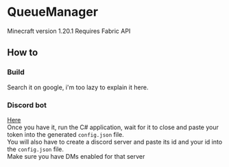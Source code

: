 # QueueManager
Minecraft version 1.20.1
Requires Fabric API
## How to
### Build
Search it on google, i'm too lazy to explain it here.  
### Discord bot
[Here](https://discord.com/developers/docs/getting-started#step-1-creating-an-app)  
Once you have it, run the C# application, wait for it to close and paste your token into the generated ``config.json`` file.  
You will also have to create a discord server and paste its id and your id into the ``config.json`` file.  
Make sure you have DMs enabled for that server
